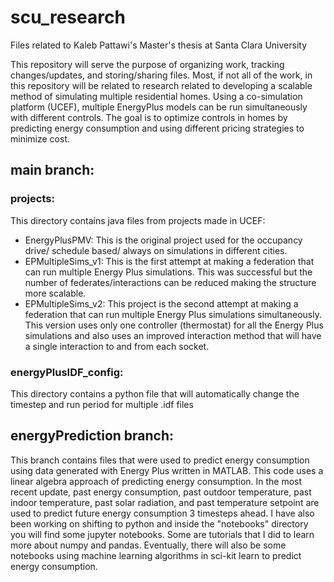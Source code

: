 # scu_research
Files related to Kaleb Pattawi's Master's thesis at Santa Clara University

This repository will serve the purpose of organizing work, tracking changes/updates, and storing/sharing files.  Most, if not all of the work, in this repository will be related to research related to developing a scalable method of simulating multiple residential homes.  Using a co-simulation platform (UCEF), multiple EnergyPlus models can be run simultaneously with different controls.  The goal is to optimize controls in homes by predicting energy consumption and using different pricing strategies to minimize cost.

## main branch:

### projects:
This directory contains java files from projects made in UCEF:
- EnergyPlusPMV: This is the original project used for the occupancy drive/ schedule based/ always on simulations in different cities.
- EPMultipleSims_v1: This is the first attempt at making a federation that can run multiple Energy Plus simulations.  This was successful but the number of federates/interactions can be reduced making the structure more scalable.
- EPMultipleSims_v2: This project is the second attempt at making a federation that can run multiple Energy Plus simulations simultaneously. This version uses only one controller (thermostat) for all the Energy Plus simulations and also uses an improved interaction method that will have a single interaction to and from each socket.

### energyPlusIDF_config:
This directory contains a python file that will automatically change the timestep and run period for multiple .idf files

## energyPrediction branch:
This branch contains files that were used to predict energy consumption using data generated with Energy Plus written in MATLAB. This code uses a linear algebra approach of predicting energy consumption.  In the most recent update, past energy consumption, past outdoor temperature, past indoor temperature, past solar radiation, and past temperature setpoint are used to predict future energy consumption 3 timesteps ahead.  I have also been working on shifting to python and inside the "notebooks" directory you will find some jupyter notebooks.  Some are tutorials that I did to learn more about numpy and pandas.  Eventually, there will also be some notebooks using machine learning algorithms in sci-kit learn to predict energy consumption.
